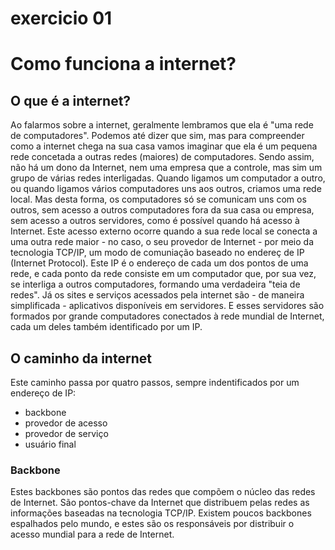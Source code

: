 # exercicio 01

# Como funciona a internet?

## O que é a internet?

Ao falarmos sobre a internet, geralmente lembramos que ela é "uma rede de computadores". Podemos até dizer que sim, mas para compreender como a internet chega na sua casa vamos imaginar que ela é um pequena rede concetada a outras redes (maiores) de computadores. Sendo assim, não há um dono da Internet, nem uma empresa que a controle, mas sim um grupo de várias redes interligadas.
Quando ligamos um computador a outro, ou quando ligamos vários computadores uns aos outros, criamos uma rede local. Mas desta forma, os computadores só se comunicam uns com os outros, sem acesso a outros computadores fora da sua casa ou empresa, sem acesso a outros servidores, como é possível quando há acesso à Internet.
Este acesso externo ocorre quando a sua rede local se conecta a uma outra rede maior - no caso, o seu provedor de Internet - por meio da tecnologia TCP/IP, um modo de comuniação baseado no endereç de IP (Internet Protocol). Este IP é o endereço de cada um dos pontos de uma rede, e cada ponto da rede consiste em um computador que, por sua vez, se interliga a outros computadores, formando uma verdadeira "teia de redes". 
Já os sites e serviços acessados pela internet são - de maneira simplificada - aplicativos disponíveis em servidores. E esses servidores são formados por grande computadores conectados à rede mundial de Internet, cada um deles também identificado por um IP.

## O caminho da internet
Este caminho passa por quatro passos, sempre indentificados por um endereço de IP:

* backbone
* provedor de acesso 
* provedor de serviço
* usuário final

### Backbone
Estes backbones são pontos das redes que compõem o núcleo das redes de Internet. São pontos-chave da Internet que distribuem pelas redes as informações baseadas na tecnologia TCP/IP. Existem poucos backbones espalhados pelo mundo, e estes são os responsáveis por distribuir o acesso mundial para a rede de Internet.